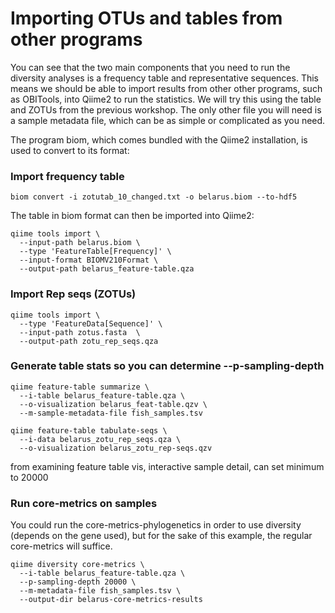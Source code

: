 # Importing OTUs and tables from other programs

You can see that the two main components that you need to run the diversity analyses is a frequency table and representative sequences. This means we should be able to import results from other other programs, such as OBITools, into Qiime2 to run the statistics. We will try this using the table and ZOTUs from the previous workshop. The only other file you will need is a sample metadata file, which can be as simple or complicated as you need.

The program biom, which comes bundled with the Qiime2 installation, is used to convert to its format:

### Import frequency table

```
biom convert -i zotutab_10_changed.txt -o belarus.biom --to-hdf5
```

The table in biom format can then be imported into Qiime2:

```
qiime tools import \
  --input-path belarus.biom \
  --type 'FeatureTable[Frequency]' \
  --input-format BIOMV210Format \
  --output-path belarus_feature-table.qza
```

### Import Rep seqs (ZOTUs)

```
qiime tools import \
  --type 'FeatureData[Sequence]' \
  --input-path zotus.fasta  \
  --output-path zotu_rep_seqs.qza
```

### Generate table stats so you can determine --p-sampling-depth

```
qiime feature-table summarize \
  --i-table belarus_feature-table.qza \
  --o-visualization belarus_feat-table.qzv \
  --m-sample-metadata-file fish_samples.tsv

qiime feature-table tabulate-seqs \
  --i-data belarus_zotu_rep_seqs.qza \
  --o-visualization belarus_zotu_rep-seqs.qzv
```

from examining feature table vis, interactive sample detail, can set minimum to 20000

### Run core-metrics on samples

You could run the core-metrics-phylogenetics in order to use diversity (depends on the gene used), but for the sake of this example, the regular core-metrics will suffice.

```
qiime diversity core-metrics \
  --i-table belarus_feature-table.qza \
  --p-sampling-depth 20000 \
  --m-metadata-file fish_samples.tsv \
  --output-dir belarus-core-metrics-results
```